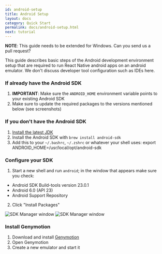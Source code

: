 ```yaml
---
id: android-setup
title: Android Setup
layout: docs
category: Quick Start
permalink: docs/android-setup.html
next: tutorial
---
```


__NOTE__: This guide needs to be extended for Windows. Can you send us a pull request?

This guide describes basic steps of the Android development environment setup that are required to run React Native android apps on an android emulator. We don't discuss developer tool configuration such as IDEs here.

### If already have the Android SDK

1. __IMPORTANT__: Make sure the `ANDROID_HOME` environment variable points to your existing Android SDK
2. Make sure to update the required packages to the versions mentioned below (see screenshots)

### If you don't have the Android SDK

1. [Install the latest JDK](http://www.oracle.com/technetwork/java/javase/downloads/jdk8-downloads-2133151.html)
2. Install the Android SDK with `brew install android-sdk`
3. Add this to your `~/.bashrc`, `~/.zshrc` or whatever your shell uses:
        export ANDROID_HOME=/usr/local/opt/android-sdk

### Configure your SDK

1. Start a new shell and run `android`; in the window that appears make sure you check:
  * Android SDK Build-tools version 23.0.1
  * Android 6.0 (API 23)
  * Android Support Repository
2. Click "Install Packages"

![SDK Manager window](/react-native/img/AndroidSDK1.png) ![SDK Manager window](/react-native/img/AndroidSDK2.png)

### Install Genymotion

1. Download and install [Genymotion](https://www.genymotion.com/)
2. Open Genymotion
3. Create a new emulator and start it
